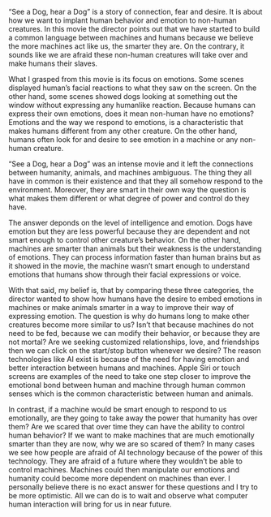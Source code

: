 “See a Dog, hear a Dog” is a story of connection, fear and desire.
It is about how we want to implant human behavior and emotion to non-human creatures. 
In this movie the director points out that we have started to build a common language between machines and humans because we believe the more machines act like us, the smarter they are.
On the contrary, it sounds like we are afraid these non-human creatures will take over and make humans their slaves.

What I grasped from this movie is its focus on emotions. Some scenes displayed human’s facial reactions to what they saw on the screen. On the other hand, some scenes showed dogs looking at something out the window without expressing any humanlike reaction. Because humans can express their own emotions, does it mean non-human have no emotions? Emotions and the way we respond to emotions, is a characteristic that makes humans different from any other creature. On the other hand, humans often look for and desire to see emotion in a machine or any non-human creature.

“See a Dog, hear a Dog” was an intense movie and it left the connections between humanity, animals, and machines ambiguous. The thing they all have in common is their existence and that they all somehow respond to the environment. Moreover, they are smart in their own way the question is what makes them different or what degree of power and control do they have.

The answer deponds on the level of intelligence and emotion. Dogs have emotion but they are less powerful because they are dependent and not smart enough to control other creature’s behavior. On the other hand, machines are smarter than animals but their weakness is the understanding of emotions. They can process information faster than human brains but as it showed in the movie, the machine wasn’t smart enough to understand emotions that humans show through their facial expressions or voice.

With that said, my belief is, that by comparing these three categories, the director wanted to show how humans have the desire to embed emotions in machines or make animals smarter in a way to improve their way of expressing emotion.
The question is why do humans long to make other creatures become more similar to us?
Isn’t that because machines do not need to be fed, because we can modify their behavior, or because they are not mortal? Are we seeking customized relationships, love, and friendships then we can click on the start/stop button whenever we desire?
The reason technologies like AI exist is because of the need for having emotion and better interaction between humans and machines. Apple Siri or touch screens are examples of the need to take one step closer to improve the emotional bond between human and machine through human common senses which is the common characteristic between human and animals.


In contrast, if a machine would be smart enough to respond to us emotionally, are they going to take away the power that humanity has over them? Are we scared that over time they can have the ability to control human behavior?
If we want  to make machines that are much emotionally smarter than they are now, why we are so scared of them? In many cases we see how people are afraid of AI technology because of the power of this technology. They are afraid of a future where they wouldn’t be able to control machines. Machines could then manipulate our emotions and humanity could become more dependent on machines than ever.
I personally believe there is no exact answer for these questions and I try to be more optimistic. All we can do is to wait and observe what computer human interaction will bring for us in near future.
